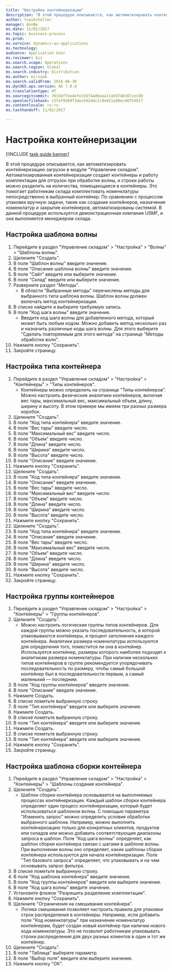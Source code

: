 ```yaml
--- 
title: "Настройка контейнеризации"
description: "В этой процедуре описывается, как автоматизировать контейнеризацию загрузок в модуле \"Управление складом\"."
author: YuyuScheller
manager: AnnBe
ms.date: 11/02/2017
ms.topic: business-process
ms.prod: 
ms.service: dynamics-ax-applications
ms.technology: 
audience: Application User
ms.reviewer: bis
ms.search.scope: Operations
ms.search.region: Global
ms.search.industry: Distribution
ms.author: mirzaab
ms.search.validFrom: 2016-06-30
ms.dyn365.ops.version: AX 7.0.0
ms.translationtype: HT
ms.sourcegitcommit: 76334f7ee4efe33df4a86aaa11a59748387cec89
ms.openlocfilehash: c5faf926071dec5d2ddc1c9e921a98ecd0754917
ms.contentlocale: ru-ru
ms.lasthandoff: 11/02/2017

---
```

# <a name="set-up-containerization"></a>Настройка контейнеризации

[!INCLUDE [task guide banner](../../includes/task-guide-banner.md)]

В этой процедуре описывается, как автоматизировать контейнеризацию загрузок в модуле "Управление складом". Автоматизированная контейнеризация создает контейнеры и работу комплектации для отгрузок при обработке волны, и строки работы можно разделить на количества, помещающиеся в контейнеры. Это помогает работникам склада комплектовать номенклатуры непосредственно в выбранный контейнер. По сравнению с процессом упаковки вручную задачи, такие как создание контейнеров, назначение номенклатур и закрытие контейнеров, автоматизированы системой. В данной процедуре используется демонстрационная компания USMF, и она выполняется менеджером склада.


## <a name="set-up-a-wave-template"></a>Настройка шаблона волны
1. Перейдите в раздел "Управление складом" > "Настройка" > "Волны" > "Шаблоны волны".
2. Щелкните "Создать".
3. В поле "Шаблон волны" введите значение.
4. В поле "Описание шаблона волны" введите значение.
5. В поле "Сайт" введите или выберите значение.
6. В поле "Склад" введите или выберите значение.
7. Разверните раздел "Методы".
    * В области "Выбранные методы" перечислены методы для выбранного типа шаблона волны. Шаблон волны должен включать метод контейнеризации.  
8. В списке найдите и выберите требуемую запись.
9. В поле "Код шага волны" введите значение.
    * Введите код шага волны для добавленного метода, который может быть любым кодом. Можно добавить метод несколько раз и назначить различные коды шага волны. Для этого выберите "Сделать повторяемым для этого метода" на странице "Методы обработки волн".  
10. Нажмите кнопку "Сохранить".
11. Закройте страницу.

## <a name="set-up-a-container-type"></a>Настройка типа контейнера
1. Перейдите в раздел "Управление складом" > "Настройка" > "Контейнеры" > "Типы контейнеров".
    * Контейнеры можно определить на странице "Типы контейнеров". Можно настроить физические аналитики контейнеров, включая вес тары, максимальный вес, максимальный объем, длину, ширину и высоту. В этом примере мы имеем три разных размера коробок.  
2. Щелкните "Создать".
3. В поле "Код типа контейнера" введите значение.
4. В поле "Вес тары" введите число.
5. В поле "Максимальный вес" введите число.
6. В поле "Объем" введите число.
7. В поле "Длина" введите число.
8. В поле "Ширина" введите число.
9. В поле "Высота" введите число.
10. В поле "Описание" введите значение.
11. Нажмите кнопку "Сохранить".
12. Щелкните "Создать".
13. В поле "Код типа контейнера" введите значение.
14. В поле "Описание" введите значение.
15. В поле "Вес тары" введите число.
16. В поле "Максимальный вес" введите число.
17. В поле "Объем" введите число.
18. В поле "Длина" введите число.
19. В поле "Ширина" введите число.
20. В поле "Высота" введите число.
21. Нажмите кнопку "Сохранить".
22. Щелкните "Создать".
23. В поле "Код типа контейнера" введите значение.
24. В поле "Описание" введите значение.
25. В поле "Вес тары" введите число.
26. В поле "Максимальный вес" введите число.
27. В поле "Объем" введите число.
28. В поле "Длина" введите число.
29. В поле "Ширина" введите число.
30. В поле "Высота" введите число.
31. Нажмите кнопку "Сохранить".
32. Закройте страницу.

## <a name="set-up-a-container-group"></a>Настройка группы контейнеров
1. Перейдите в раздел "Управление складом" > "Настройка" > "Контейнеры" > "Группы контейнеров".
2. Щелкните "Создать".
    * Можно настроить логические группы типов контейнеров. Для каждой группы можно указать последовательность, в которой упаковываются контейнеры, и процент заполнения каждого контейнера. Аналитики размера номенклатуры используются для определения того, поместится ли она в контейнер. Используется контейнер, размеры которого наиболее подходят к аналитикам размера номенклатуры. При наличии нескольких типов контейнеров в группе рекомендуется упорядочивать последовательность по размеру, чтобы самый большой контейнер был в последовательности первым, а самый маленький — последним.    
3. В поле "Код группы контейнеров" введите значение.
4. В поле "Описание" введите значение.
5. Нажмите Создать.
6. В списке пометьте выбранную строку.
7. В поле "Тип контейнера" введите или выберите значение.
8. Нажмите Создать.
9. В списке пометьте выбранную строку.
10. В поле "Тип контейнера" введите или выберите значение.
11. Нажмите Создать.
12. В списке пометьте выбранную строку.
13. В поле "Тип контейнера" введите или выберите значение.
14. Нажмите кнопку "Сохранить".
15. Закройте страницу.

## <a name="set-up-a-container-build-template"></a>Настройка шаблона сборки контейнера
1. Перейдите в раздел "Управление складом" > "Настройка" > "Контейнеры" > "Шаблоны создания контейнера".
2. Щелкните "Создать".
    * Шаблон сборки контейнера основывается на выполняемых процессах контейнеризации. Каждый шаблон сборки контейнера определяет один процесс контейнеризации, который будет использоваться шаблоном волны. C помощью параметра "Изменить запрос" можно определить условия обработки выбранного шаблона. Например, можно выполнять контейнеризацию только для конкретных клиентов, продуктов или складов или можно добавить соответствующие диапазоны запроса в шаблон. Поле "Код шага волны" определяет, как шаблон сборки контейнера связан с шагами в шаблоне волны. При выполнении волны оно определяет, какие шаблоны сборки контейнера используются для начала контейнеризации. Поле "Тип базового запроса" определяет, что упаковывать и на чем основывать запрос фильтра.  
3. В списке пометьте выбранную строку.
4. В поле "Код шаблона контейнера" введите значение.
5. В поле "Код группы контейнеров" введите или выберите значение.
6. В поле "Код шага волны" введите значение.
7. Установите флажок "Разрешить разделение комплектации".
8. Нажмите кнопку "Сохранить".
9. Щелкните "Ограничения на смешивание контейнера".
    * Логика смешивания позволяет настроить правила для упаковки строк распределения в контейнеры. Например, если добавить поле "Код номенклатуры" при назначении номенклатур контейнерам, будет создан новый контейнер при наличии нового кода номенклатуры. Это не позволит работникам упаковывать строки распределения для двух разных клиентов в один и тот же контейнер.  
10. Щелкните "Создать".
11. В поле "Таблица" выберите параметр.
12. В поле "Выбор поля" введите или выберите значение.
13. Нажмите кнопку "OК".


